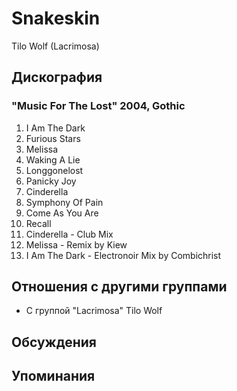 # Snakeskin

Tilo Wolf (Lacrimosa)

## Дискография

### "Music For The Lost" 2004, Gothic

01. I Am The Dark
02. Furious Stars
03. Melissa
04. Waking A Lie
05. Longgonelost
06. Panicky Joy
07. Cinderella
08. Symphony Of Pain
09. Come As You Are
10. Recall
11. Cinderella - Club Mix
12. Melissa - Remix by Kiew
13. I Am The Dark - Electronoir Mix by Combichrist


## Отношения с другими группами

* C группой "Lacrimosa" Tilo Wolf

## Обсуждения


## Упоминания

